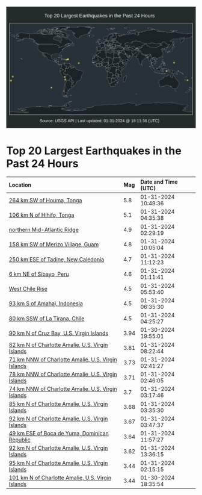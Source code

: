 ![Map](./map.png)

# Top 20 Largest Earthquakes in the Past 24 Hours

| Location | Mag | Date and Time (UTC) |
|:---|:---|:---|
| [264 km SW of Houma, Tonga](https://earthquake.usgs.gov/earthquakes/eventpage/us7000lv7d) | 5.8 | 01-31-2024 10:49:36 |
| [106 km N of Hihifo, Tonga](https://earthquake.usgs.gov/earthquakes/eventpage/us7000lv65) | 5.1 | 01-31-2024 04:35:38 |
| [northern Mid-Atlantic Ridge](https://earthquake.usgs.gov/earthquakes/eventpage/us7000lv5j) | 4.9 | 01-31-2024 02:29:19 |
| [158 km SW of Merizo Village, Guam](https://earthquake.usgs.gov/earthquakes/eventpage/us7000lv78) | 4.8 | 01-31-2024 10:05:04 |
| [250 km ESE of Tadine, New Caledonia](https://earthquake.usgs.gov/earthquakes/eventpage/us7000lv82) | 4.7 | 01-31-2024 11:12:23 |
| [6 km NE of Sibayo, Peru](https://earthquake.usgs.gov/earthquakes/eventpage/us7000lv59) | 4.6 | 01-31-2024 01:11:41 |
| [West Chile Rise](https://earthquake.usgs.gov/earthquakes/eventpage/us7000lv6j) | 4.5 | 01-31-2024 05:53:40 |
| [93 km S of Amahai, Indonesia](https://earthquake.usgs.gov/earthquakes/eventpage/us7000lv6l) | 4.5 | 01-31-2024 06:35:30 |
| [80 km SSW of La Tirana, Chile](https://earthquake.usgs.gov/earthquakes/eventpage/us7000lv62) | 4.5 | 01-31-2024 04:25:27 |
| [90 km N of Cruz Bay, U.S. Virgin Islands](https://earthquake.usgs.gov/earthquakes/eventpage/pr2024030011) | 3.94 | 01-30-2024 19:55:01 |
| [82 km N of Charlotte Amalie, U.S. Virgin Islands](https://earthquake.usgs.gov/earthquakes/eventpage/pr2024031005) | 3.81 | 01-31-2024 08:22:44 |
| [71 km NNW of Charlotte Amalie, U.S. Virgin Islands](https://earthquake.usgs.gov/earthquakes/eventpage/pr2024031000) | 3.73 | 01-31-2024 02:41:27 |
| [78 km NNW of Charlotte Amalie, U.S. Virgin Islands](https://earthquake.usgs.gov/earthquakes/eventpage/pr2024031001) | 3.71 | 01-31-2024 02:46:05 |
| [74 km NNW of Charlotte Amalie, U.S. Virgin Islands](https://earthquake.usgs.gov/earthquakes/eventpage/pr2024031003) | 3.7 | 01-31-2024 03:17:46 |
| [85 km N of Charlotte Amalie, U.S. Virgin Islands](https://earthquake.usgs.gov/earthquakes/eventpage/pr2024031002) | 3.68 | 01-31-2024 03:35:30 |
| [92 km N of Charlotte Amalie, U.S. Virgin Islands](https://earthquake.usgs.gov/earthquakes/eventpage/pr2024031004) | 3.67 | 01-31-2024 03:47:37 |
| [49 km ESE of Boca de Yuma, Dominican Republic](https://earthquake.usgs.gov/earthquakes/eventpage/pr2024031006) | 3.64 | 01-31-2024 11:57:27 |
| [92 km N of Charlotte Amalie, U.S. Virgin Islands](https://earthquake.usgs.gov/earthquakes/eventpage/pr2024031007) | 3.62 | 01-31-2024 13:36:15 |
| [95 km N of Charlotte Amalie, U.S. Virgin Islands](https://earthquake.usgs.gov/earthquakes/eventpage/pr71438578) | 3.44 | 01-31-2024 02:15:15 |
| [101 km N of Charlotte Amalie, U.S. Virgin Islands](https://earthquake.usgs.gov/earthquakes/eventpage/pr71438483) | 3.44 | 01-30-2024 18:35:54 |

